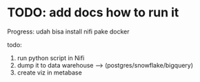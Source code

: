 # TODO: add docs how to run it

Progress: udah bisa install nifi pake docker

todo: 
1. run python script in Nifi
2. dump it to data warehouse --> (postgres/snowflake/bigquery)
3. create viz in metabase